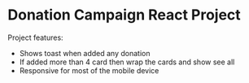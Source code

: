 # Donation Campaign React Project

Project features:

- Shows toast when added any donation
- If added more than 4 card then wrap the cards and show see all
- Responsive for most of the mobile device

